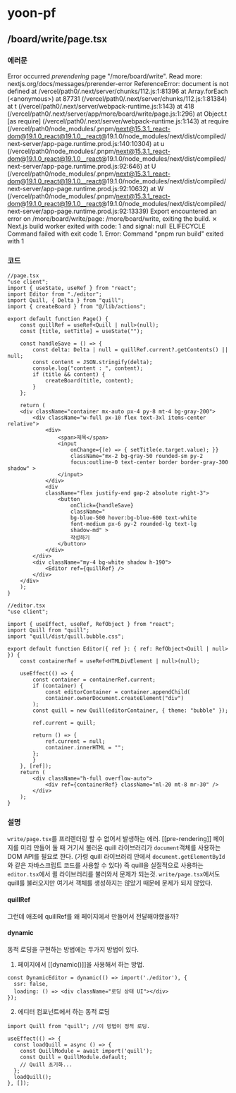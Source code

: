 # yoon-pf
## /board/write/page.tsx
### 에러문
Error occurred *prerendering* page "/more/board/write". Read more: nextjs.org\/docs/messages/prerender-error
ReferenceError: document is not defined
at /vercel/path0/.next/server/chunks/112.js:1:81396
at Array.forEach (<anonymous\>)
at 87731 (/vercel/path0/.next/server/chunks/112.js:1:81384)
at t (/vercel/path0/.next/server/webpack-runtime.js:1:143)
at 418 (/vercel/path0/.next/server/app/more/board/write/page.js:1:296)
at Object.t \[as require] (/vercel/path0/.next/server/webpack-runtime.js:1:143)
at require (/vercel/path0/node_modules/.pnpm/next@15.3.1_react-dom@19.1.0_react@19.1.0__react@19.1.0/node_modules/next/dist/compiled/next-server/app-page.runtime.prod.js:140:10304)
at u (/vercel/path0/node_modules/.pnpm/next@15.3.1_react-dom@19.1.0_react@19.1.0__react@19.1.0/node_modules/next/dist/compiled/next-server/app-page.runtime.prod.js:92:646)
at U (/vercel/path0/node_modules/.pnpm/next@15.3.1_react-dom@19.1.0_react@19.1.0__react@19.1.0/node_modules/next/dist/compiled/next-server/app-page.runtime.prod.js:92:10632)
at W (/vercel/path0/node_modules/.pnpm/next@15.3.1_react-dom@19.1.0_react@19.1.0__react@19.1.0/node_modules/next/dist/compiled/next-server/app-page.runtime.prod.js:92:13339)
Export encountered an error on /more/board/write/page: /more/board/write, exiting the build.
⨯ Next.js build worker exited with code: 1 and signal: null
 ELIFECYCLE  Command failed with exit code 1.
Error: Command "pnpm run build" exited with 1
### 코드
```tsx
//page.tsx
"use client";
import { useState, useRef } from "react"; 
import Editor from "./editor"; 
import Quill, { Delta } from "quill"; 
import { createBoard } from "@/lib/actions"; 

export default function Page() {
	const quillRef = useRef<Quill | null>(null); 
	const [title, setTitle] = useState(""); 
	
	const handleSave = () => { 
		const delta: Delta | null = quillRef.current?.getContents() || null; 
		const content = JSON.stringify(delta); 
		console.log("content : ", content); 
		if (title && content) {
			createBoard(title, content); 
		} 
	}; 
	
	return ( 
	<div className="container mx-auto px-4 py-8 mt-4 bg-gray-200"> 
		<div className="w-full px-10 flex text-3xl items-center relative"> 
			<div> 
				<span>제목</span> 
				<input 
					onChange={(e) => { setTitle(e.target.value); }} 
					className="mx-2 bg-gray-50 rounded-sm py-2
					focus:outline-0 text-center border border-gray-300 shadow" >
				</input> 
			</div> 
			<div 
			className="flex justify-end gap-2 absolute right-3"> 
				<button 
					onClick={handleSave} 
					className="
					bg-blue-500 hover:bg-blue-600 text-white 
					font-medium px-6 py-2 rounded-lg text-lg 
					shadow-md" > 
					작성하기 
				</button> 
			</div> 
		</div> 
		<div className="my-4 bg-white shadow h-190"> 
			<Editor ref={quillRef} /> 
		</div> 
	</div> 
	); 
}
```
```tsx
//editor.tsx
"use client";
  
import { useEffect, useRef, RefObject } from "react";
import Quill from "quill";
import "quill/dist/quill.bubble.css";
  
export default function Editor({ ref }: { ref: RefObject<Quill | null> }) {
	const containerRef = useRef<HTMLDivElement | null>(null);
	  
	useEffect(() => {
		const container = containerRef.current;
		if (container) {
			const editorContainer = container.appendChild(
			container.ownerDocument.createElement("div")
		);
		const quill = new Quill(editorContainer, { theme: "bubble" });
		  
		ref.current = quill;
		  
		return () => {
			ref.current = null;
			container.innerHTML = "";
		};
		}
	}, [ref]);
	return (
		<div className="h-full overflow-auto">
			<div ref={containerRef} className="ml-20 mt-8 mr-30" />
		</div>
	);
}
```
### 설명
`write/page.tsx`를 프리렌더링 할 수 없어서 발생하는 에러. [[pre-rendering]]
페이지를 미리 만들어 둘 때 거기서 불러온 quill 라이브러리가 `document`객체를 사용하는 DOM API를 필요로 한다. (가령 quill 라이브러리 안에서 `document.getElementById` 와 같은 자바스크립트 코드를 사용할 수 있다)
즉 quill을 실질적으로 사용하는 `editor.tsx`에서 퀼 라이브러리를 불러와서 문제가 되는것.
`write/page.tsx`에서도 quill를 불러오지만 여기서 객체를 생성하지는 않았기 때문에 문제가 되지 않았다.

#### quillRef
그런데 애초에 quillRef를 왜 페이지에서 만들어서 전달해야했을까?

#### dynamic
동적 로딩을 구현하는 방법에는 두가지 방법이 있다. 
1. 페이지에서 [[dynamic()]]을 사용해서 하는 방법. 
```tsx
const DynamicEditor = dynamic(() => import('./editor'), {
  ssr: false,
  loading: () => <div className="로딩 상태 UI"></div>
});
```
2. 에디터 컴포넌트에서 하는 동적 로딩
```tsx
import Quill from "quill"; //이 방법이 정적 로딩. 

useEffect(() => {
  const loadQuill = async () => {
    const QuillModule = await import('quill');
    const Quill = QuillModule.default;
    // Quill 초기화...
  };
  loadQuill();
}, []);
```


